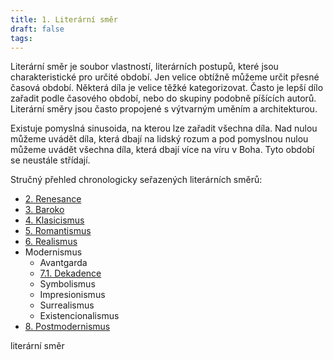 ```yaml
---
title: 1. Literární směr
draft: false
tags:
---
```

 Literární směr je soubor vlastností, literárních postupů, které jsou charakteristické pro určité období. Jen velice obtížně můžeme určit přesné časová období. Některá díla je velice těžké kategorizovat. Často je lepší dílo zařadit podle časového období, nebo do skupiny podobně píšících autorů. Literární směry jsou často propojené s výtvarným uměním a architekturou.

Existuje pomyslná sinusoida, na kterou lze zařadit všechna díla. Nad nulou můžeme uvádět díla, která dbají na lidský rozum a pod pomyslnou nulou můžeme uvádět všechna díla, která dbají více na víru v Boha. Tyto období se neustále střídají.

Stručný přehled chronologicky seřazených literárních směrů:
- [2. Renesance](2.%20Renesance.md)
- [3. Baroko](3.%20Baroko.md)
- [4. Klasicismus](4.%20Klasicismus.md)
- [5. Romantismus](5.%20Romantismus.md)
- [6. Realismus](6.%20Realismus.md)
- Modernismus
	- Avantgarda
	- [7.1. Dekadence](7.1.%20Dekadence.md)
	- Symbolismus
	- Impresionismus
	- Surrealismus
	- Existencionalismus
- [8. Postmodernismus](8.%20Postmodernismus.md)

literární směr
